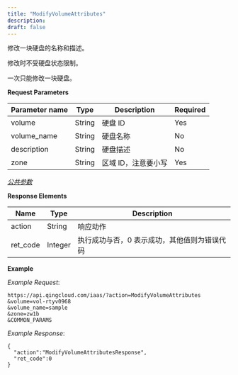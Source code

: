 ```yaml
---
title: "ModifyVolumeAttributes"
description: 
draft: false
---
```




修改一块硬盘的名称和描述。

修改时不受硬盘状态限制。

一次只能修改一块硬盘。

**Request Parameters**

| Parameter name | Type | Description | Required |
| --- | --- | --- | --- |
| volume | String | 硬盘 ID | Yes |
| volume_name | String | 硬盘名称 | No |
| description | String | 硬盘描述 | No |
| zone | String | 区域 ID，注意要小写 | Yes |

[_公共参数_](../../../parameters/)

**Response Elements**

| Name | Type | Description |
| --- | --- | --- |
| action | String | 响应动作 |
| ret_code | Integer | 执行成功与否，0 表示成功，其他值则为错误代码 |

**Example**

_Example Request_:

```
https://api.qingcloud.com/iaas/?action=ModifyVolumeAttributes
&volume=vol-rtyv0968
&volume_name=sample
&zone=zw1b
&COMMON_PARAMS
```

_Example Response_:

```
{
  "action":"ModifyVolumeAttributesResponse",
  "ret_code":0
}
```
